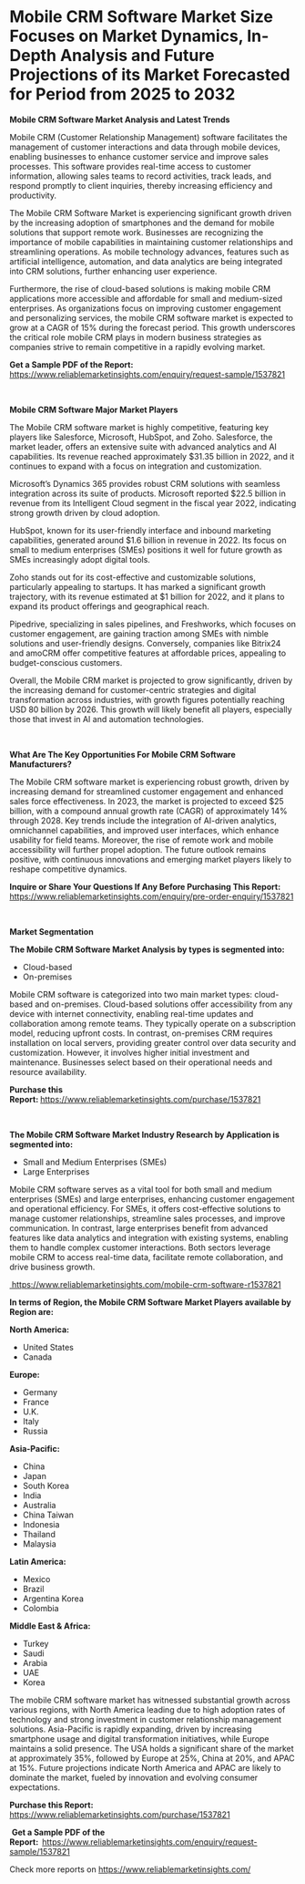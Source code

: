 <p><h1>Mobile CRM Software Market Size Focuses on Market Dynamics, In-Depth Analysis and Future Projections of its Market Forecasted for Period from 2025 to 2032</h1></p><p><strong>Mobile CRM Software Market Analysis and Latest Trends</strong></p>
<p><p>Mobile CRM (Customer Relationship Management) software facilitates the management of customer interactions and data through mobile devices, enabling businesses to enhance customer service and improve sales processes. This software provides real-time access to customer information, allowing sales teams to record activities, track leads, and respond promptly to client inquiries, thereby increasing efficiency and productivity.</p><p>The Mobile CRM Software Market is experiencing significant growth driven by the increasing adoption of smartphones and the demand for mobile solutions that support remote work. Businesses are recognizing the importance of mobile capabilities in maintaining customer relationships and streamlining operations. As mobile technology advances, features such as artificial intelligence, automation, and data analytics are being integrated into CRM solutions, further enhancing user experience.</p><p>Furthermore, the rise of cloud-based solutions is making mobile CRM applications more accessible and affordable for small and medium-sized enterprises. As organizations focus on improving customer engagement and personalizing services, the mobile CRM software market is expected to grow at a CAGR of 15% during the forecast period. This growth underscores the critical role mobile CRM plays in modern business strategies as companies strive to remain competitive in a rapidly evolving market.</p></p>
<p><strong>Get a Sample PDF of the Report:&nbsp;</strong> <a href="https://www.reliablemarketinsights.com/enquiry/request-sample/1537821?utm_campaign=3312&utm_medium=2&utm_source=Github&utm_content=ia&utm_term=10032025&utm_id=mobile-crm-software">https://www.reliablemarketinsights.com/enquiry/request-sample/1537821</a></p>
<p>&nbsp;</p>
<p><strong>Mobile CRM Software Major Market Players</strong></p>
<p><p>The Mobile CRM software market is highly competitive, featuring key players like Salesforce, Microsoft, HubSpot, and Zoho. Salesforce, the market leader, offers an extensive suite with advanced analytics and AI capabilities. Its revenue reached approximately $31.35 billion in 2022, and it continues to expand with a focus on integration and customization.</p><p>Microsoft’s Dynamics 365 provides robust CRM solutions with seamless integration across its suite of products. Microsoft reported $22.5 billion in revenue from its Intelligent Cloud segment in the fiscal year 2022, indicating strong growth driven by cloud adoption.</p><p>HubSpot, known for its user-friendly interface and inbound marketing capabilities, generated around $1.6 billion in revenue in 2022. Its focus on small to medium enterprises (SMEs) positions it well for future growth as SMEs increasingly adopt digital tools.</p><p>Zoho stands out for its cost-effective and customizable solutions, particularly appealing to startups. It has marked a significant growth trajectory, with its revenue estimated at $1 billion for 2022, and it plans to expand its product offerings and geographical reach.</p><p>Pipedrive, specializing in sales pipelines, and Freshworks, which focuses on customer engagement, are gaining traction among SMEs with nimble solutions and user-friendly designs. Conversely, companies like Bitrix24 and amoCRM offer competitive features at affordable prices, appealing to budget-conscious customers.</p><p>Overall, the Mobile CRM market is projected to grow significantly, driven by the increasing demand for customer-centric strategies and digital transformation across industries, with growth figures potentially reaching USD 80 billion by 2026. This growth will likely benefit all players, especially those that invest in AI and automation technologies.</p></p>
<p>&nbsp;</p>
<p><strong>What Are The Key Opportunities For Mobile CRM Software Manufacturers?</strong></p>
<p><p>The Mobile CRM software market is experiencing robust growth, driven by increasing demand for streamlined customer engagement and enhanced sales force effectiveness. In 2023, the market is projected to exceed $25 billion, with a compound annual growth rate (CAGR) of approximately 14% through 2028. Key trends include the integration of AI-driven analytics, omnichannel capabilities, and improved user interfaces, which enhance usability for field teams. Moreover, the rise of remote work and mobile accessibility will further propel adoption. The future outlook remains positive, with continuous innovations and emerging market players likely to reshape competitive dynamics.</p></p>
<p><strong>Inquire or Share Your Questions If Any Before Purchasing This Report:</strong> <a href="https://www.reliablemarketinsights.com/enquiry/pre-order-enquiry/1537821?utm_campaign=3312&utm_medium=2&utm_source=Github&utm_content=ia&utm_term=10032025&utm_id=mobile-crm-software">https://www.reliablemarketinsights.com/enquiry/pre-order-enquiry/1537821</a></p>
<p>&nbsp;</p>
<p><strong>Market Segmentation</strong></p>
<p><strong>The Mobile CRM Software Market Analysis by types is segmented into:</strong></p>
<p><ul><li>Cloud-based</li><li>On-premises</li></ul></p>
<p><p>Mobile CRM software is categorized into two main market types: cloud-based and on-premises. Cloud-based solutions offer accessibility from any device with internet connectivity, enabling real-time updates and collaboration among remote teams. They typically operate on a subscription model, reducing upfront costs. In contrast, on-premises CRM requires installation on local servers, providing greater control over data security and customization. However, it involves higher initial investment and maintenance. Businesses select based on their operational needs and resource availability.</p></p>
<p><strong>Purchase this Report:&nbsp;</strong><a href="https://www.reliablemarketinsights.com/purchase/1537821?utm_campaign=3312&utm_medium=2&utm_source=Github&utm_content=ia&utm_term=10032025&utm_id=mobile-crm-software">https://www.reliablemarketinsights.com/purchase/1537821</a></p>
<p>&nbsp;</p>
<p><strong>The Mobile CRM Software Market Industry Research by Application is segmented into:</strong></p>
<p><ul><li>Small and Medium Enterprises (SMEs)</li><li>Large Enterprises</li></ul></p>
<p><p>Mobile CRM software serves as a vital tool for both small and medium enterprises (SMEs) and large enterprises, enhancing customer engagement and operational efficiency. For SMEs, it offers cost-effective solutions to manage customer relationships, streamline sales processes, and improve communication. In contrast, large enterprises benefit from advanced features like data analytics and integration with existing systems, enabling them to handle complex customer interactions. Both sectors leverage mobile CRM to access real-time data, facilitate remote collaboration, and drive business growth.</p></p>
<p><a href="https://www.reliablemarketinsights.com/mobile-crm-software-r1537821?utm_campaign=3312&utm_medium=2&utm_source=Github&utm_content=ia&utm_term=10032025&utm_id=mobile-crm-software">&nbsp;https://www.reliablemarketinsights.com/mobile-crm-software-r1537821</a></p>
<p><strong>In terms of Region, the Mobile CRM Software Market Players available by Region are:</strong></p>
<p>
    <p> <strong> North America: </strong>
        <ul>
            <li>United States</li>
            <li>Canada</li>
        </ul>
        </p> 
    <p> <strong> Europe: </strong>
        <ul>
            <li>Germany</li>
            <li>France</li>
            <li>U.K.</li>
            <li>Italy</li>
            <li>Russia</li>
        </ul>
        </p> 
    <p> <strong> Asia-Pacific: </strong>
        <ul>
            <li>China</li>
            <li>Japan</li>
            <li>South Korea</li>
            <li>India</li>
            <li>Australia</li>
            <li>China Taiwan</li>
            <li>Indonesia</li>
            <li>Thailand</li>
            <li>Malaysia</li>
        </ul>
        </p> 
    <p> <strong> Latin America: </strong>
        <ul>
            <li>Mexico</li>
            <li>Brazil</li>
            <li>Argentina Korea</li>
            <li>Colombia</li>
        </ul>
        </p> 
    <p> <strong> Middle East & Africa: </strong>
        <ul>
            <li>Turkey</li>
            <li>Saudi</li>
            <li>Arabia</li>
            <li>UAE</li>
            <li>Korea</li>
        </ul>
    </p>
    </p>
<p><p>The mobile CRM software market has witnessed substantial growth across various regions, with North America leading due to high adoption rates of technology and strong investment in customer relationship management solutions. Asia-Pacific is rapidly expanding, driven by increasing smartphone usage and digital transformation initiatives, while Europe maintains a solid presence. The USA holds a significant share of the market at approximately 35%, followed by Europe at 25%, China at 20%, and APAC at 15%. Future projections indicate North America and APAC are likely to dominate the market, fueled by innovation and evolving consumer expectations.</p></p>
<p><strong>Purchase this Report: </strong><a href="https://www.reliablemarketinsights.com/purchase/1537821?utm_campaign=3312&utm_medium=2&utm_source=Github&utm_content=ia&utm_term=10032025&utm_id=mobile-crm-software">https://www.reliablemarketinsights.com/purchase/1537821</a></p>
<p>&nbsp;<strong>Get a Sample PDF of the Report:&nbsp;&nbsp;</strong><a href="https://www.reliablemarketinsights.com/enquiry/request-sample/1537821?utm_campaign=3312&utm_medium=2&utm_source=Github&utm_content=ia&utm_term=10032025&utm_id=mobile-crm-software">https://www.reliablemarketinsights.com/enquiry/request-sample/1537821</a></p>
<p><strong></strong></p>
<p>Check more reports on <a href="https://www.reliablemarketinsights.com/?utm_campaign=3312&utm_medium=2&utm_source=Github&utm_content=ia&utm_term=10032025&utm_id=mobile-crm-software">https://www.reliablemarketinsights.com/</a></p>